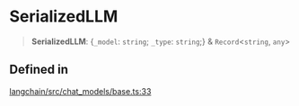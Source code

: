 SerializedLLM
=============

> **SerializedLLM**: {`_model`: `string`; `_type`: `string`;} & `Record`<`string`, `any`\>

Defined in[](#defined-in "Direct link to Defined in")
------------------------------------------------------

[langchain/src/chat\_models/base.ts:33](https://github.com/hwchase17/langchainjs/blob/1c1274d/langchain/src/chat_models/base.ts#L33)